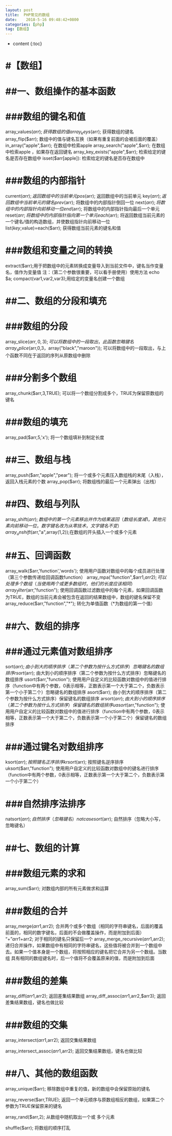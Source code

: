 ```yaml
---
layout: post
title:  PHP常见的数组
date:    2018-5-16 09:48:42+0800
categories: [php] 
tag: [数组] 
---
```


* content
{:toc}


#【数组】
===============


##一、数组操作的基本函数
===============


###数组的键名和值
===============


array_values($arr);  获得数组的值
array_keys($arr);  获得数组的键名
array_flip($arr);  数组中的值与键名互换（如果有重复前面的会被后面的覆盖）
in_array("apple",$arr);  在数组中检索apple
array_search("apple",$arr);  在数组中检索apple ，如果存在返回键名
array_key_exists("apple",$arr);  检索给定的键名是否存在数组中
isset($arr[apple]):   检索给定的键名是否存在数组中


###数组的内部指针
===============


current($arr);  返回数组中的当前单元
pos($arr);  返回数组中的当前单元
key($arr);  返回数组中当前单元的键名
prev($arr);  将数组中的内部指针倒回一位
next($arr);  将数组中的内部指针向前移动一位
end($arr);  将数组中的内部指针指向最后一个单元
reset($arr;  将数组中的内部指针指向第一个单元
each($arr);  将返回数组当前元素的一个键名/值的构造数组，并使数组指针向前移动一位
list($key,$value)=each($arr);  获得数组当前元素的键名和值


###数组和变量之间的转换
===============


extract($arr);用于把数组中的元素转换成变量导入到当前文件中，键名当作变量名，值作为变量值
注：（第二个参数很重要，可以看手册使用）使用方法 echo $a;
compact(var1,var2,var3);用给定的变量名创建一个数组


##二、数组的分段和填充
===============


###数组的分段
===============


array_slice($arr,0,3);  可以将数组中的一段取出，此函数忽略键名
array_splice($arr,0,3，array("black","maroon"));  可以将数组中的一段取出，与上个函数不同在于返回的序列从原数组中删除


###分割多个数组
===============


array_chunk($arr,3,TRUE);  可以将一个数组分割成多个，TRUE为保留原数组的键名


###数组的填充
===============


array_pad($arr,5,'x');  将一个数组填补到制定长度


##三、数组与栈
===============

array_push($arr,"apple","pear");  将一个或多个元素压入数组栈的末尾（入栈），返回入栈元素的个数
array_pop($arr);  将数组栈的最后一个元素弹出（出栈）


##四、数组与列队
===============


array_shift($arr);数组中的第一个元素移出并作为结果返回（数组长度减1，其他元素向前移动一位，数字键名改为从零技术，文字键名不变）
array_unshift($arr,"a",array(1,2));在数组的开头插入一个或多个元素


##五、回调函数
===============

array_walk($arr,'function','words');  使用用户函数对数组中的每个成员进行处理（第三个参数传递给回调函数function）
array_mpa("function",$arr1,$arr2);  可以处理多个数组（当使用两个或更多数组时，他们的长度应该相同）
array_filter($arr,"function");  使用回调函数过滤数组中的每个元素，如果回调函数为TRUE，数组的当前元素会被包含在返回的结果数组中，数组的键名保留不变
array_reduce($arr,"function","*");  转化为单值函数（*为数组的第一个值）


##六、数组的排序
===============


###通过元素值对数组排序
===============


sort($arr);  由小到大的顺序排序（第二个参数为按什么方式排序）忽略键名的数组排序
rsort($arr);  由大到小的顺序排序（第二个参数为按什么方式排序）忽略键名的数组排序
usort($arr,"function");  使用用户自定义的比较函数对数组中的值进行排序（function中有两个参数，0表示相等，正数表示第一个大于第二个，负数表示第一个小于第二个）忽略键名的数组排序
asort($arr);  由小到大的顺序排序（第二个参数为按什么方式排序）保留键名的数组排序
arsort($arr);  由大到小的顺序排序（第二个参数为按什么方式排序）保留键名的数组排序
uasort($arr,"function");  使用用户自定义的比较函数对数组中的值进行排序（function中有两个参数，0表示相等，正数表示第一个大于第二个，负数表示第一个小于第二个）保留键名的数组排序


###通过键名对数组排序
===============


ksort($arr);  按照键名正序排序
krsort($arr);  按照键名逆序排序
uksort($arr,"function");  使用用户自定义的比较函数对数组中的键名进行排序（function中有两个参数，0表示相等，正数表示第一个大于第二个，负数表示第一个小于第二个）


###自然排序法排序
===============


natsort($arr);  自然排序（忽略键名）
natcasesort($arr);  自然排序（忽略大小写，忽略键名）


##七、数组的计算
===============


###数组元素的求和
===============


array_sum($arr);  对数组内部的所有元素做求和运算


###数组的合并
===============


array_merge($arr1,$arr2);  合并两个或多个数组（相同的字符串键名，后面的覆盖前面的，相同的数字键名，后面的不会做覆盖操作，而是附加到后面）
“+”$arr1+$arr2;  对于相同的键名只保留后一个
array_merge_recursive($arr1,$arr2);   递归合并操作，如果数组中有相同的字符串键名，这些值将被合并到一个数组中去。如果一个值本身是一个数组，将按照相应的键名把它合并为另一个数组。当数组 具有相同的数组键名时，后一个值将不会覆盖原来的值，而是附加到后面


###数组的差集
===============


array_diff($arr1,$arr2);  返回差集结果数组
array_diff_assoc($arr1,$arr2,$arr3);  返回差集结果数组，键名也做比较


###数组的交集
===============


array_intersect($arr1,$arr2);  返回交集结果数组

array_intersect_assoc($arr1,$arr2);  返回交集结果数组，键名也做比较


##八、其他的数组函数
===============

array_unique($arr);  移除数组中重复的值，新的数组中会保留原始的键名

array_reverse($arr,TRUE);  返回一个单元顺序与原数组相反的数组，如果第二个参数为TRUE保留原来的键名

array_rand($arr,2);  从数组中随机取出一个或 多个元素

shuffle($arr);  将数组的顺序打乱